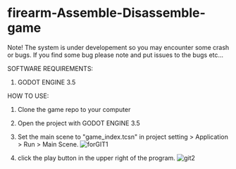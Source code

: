 # firearm-Assemble-Disassemble-game

Note!
The system is under developement so you may encounter some crash or bugs. If you find some bug please note and put issues to the bugs etc... 

SOFTWARE REQUIREMENTS:
1. GODOT ENGINE 3.5

HOW TO USE:
1. Clone the game repo to your computer
2. Open the project with GODOT ENGINE 3.5
3. Set the main scene to "game_index.tcsn" in project setting > Application > Run > Main Scene.
   ![forGIT1](https://github.com/CarrotLAI/firearm-Assemble-Disassemble-game/assets/92871638/0e9b23cf-8ea7-4e10-ae9b-e5ea5d92ee7a)

4. click the play button in the upper right of the program.
   ![git2](https://github.com/CarrotLAI/firearm-Assemble-Disassemble-game/assets/92871638/7d30071f-d6fc-4c0b-bc02-39656f4792d8)
